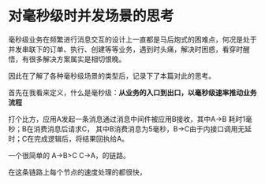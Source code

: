 # 对毫秒级时并发场景的思考

毫秒级业务在频繁进行消息交互的设计上一直都是马后炮式的困难点，何况是处于并发串联下的订单、执行、创建等等业务，遇到时头痛，解决时困惑，看穿时醒悟，有很多解决方案属实是相切恨晚。

因此在了解了各种毫秒级场景的类型后，记录下了本篇对此的思考。

首先在我看来定义，什么是毫秒级：**从业务的入口到出口，以毫秒级速率推动业务流程**

打个比方，应用A发起一条消息通过消息中间件被应用B接收，其中A->B 耗时1毫秒；B在消费消息后请求C， 其中B消费消息为5毫秒，B->C由于内接口调用无延时；C在完成逻辑后，将结果回执给A。

一个很简单的 A->B>C   C->A，的链路。

在这条链路上每个节点的速度处理的都很快，